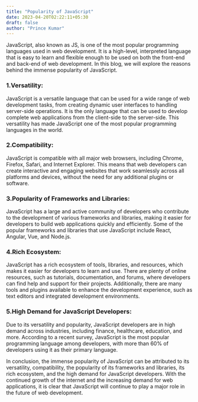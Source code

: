 ```yaml
---
title: "Popularity of JavaScript"
date: 2023-04-20T02:22:11+05:30
draft: false
author: "Prince Kumar"
---
```


JavaScript, also known as JS, is one of the most popular programming languages used in web development. It is a high-level, interpreted language that is easy to learn and flexible enough to be used on both the front-end and back-end of web development. In this blog, we will explore the reasons behind the immense popularity of JavaScript.

### 1.Versatility:
JavaScript is a versatile language that can be used for a wide range of web development tasks, from creating dynamic user interfaces to handling server-side operations. It is the only language that can be used to develop complete web applications from the client-side to the server-side. This versatility has made JavaScript one of the most popular programming languages in the world.

### 2.Compatibility:
JavaScript is compatible with all major web browsers, including Chrome, Firefox, Safari, and Internet Explorer. This means that web developers can create interactive and engaging websites that work seamlessly across all platforms and devices, without the need for any additional plugins or software.

### 3.Popularity of Frameworks and Libraries:
JavaScript has a large and active community of developers who contribute to the development of various frameworks and libraries, making it easier for developers to build web applications quickly and efficiently. Some of the popular frameworks and libraries that use JavaScript include React, Angular, Vue, and Node.js.

### 4.Rich Ecosystem:
JavaScript has a rich ecosystem of tools, libraries, and resources, which makes it easier for developers to learn and use. There are plenty of online resources, such as tutorials, documentation, and forums, where developers can find help and support for their projects. Additionally, there are many tools and plugins available to enhance the development experience, such as text editors and integrated development environments.

### 5.High Demand for JavaScript Developers:
Due to its versatility and popularity, JavaScript developers are in high demand across industries, including finance, healthcare, education, and more. According to a recent survey, JavaScript is the most popular programming language among developers, with more than 60% of developers using it as their primary language.

In conclusion, the immense popularity of JavaScript can be attributed to its versatility, compatibility, the popularity of its frameworks and libraries, its rich ecosystem, and the high demand for JavaScript developers. With the continued growth of the internet and the increasing demand for web applications, it is clear that JavaScript will continue to play a major role in the future of web development.
